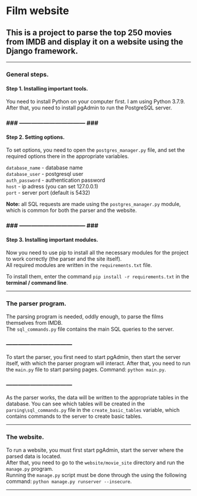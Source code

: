 # Film website

## This is a project to parse the top 250 movies from IMDB and display it on a website using the Django framework.

<hr>

### General steps.
#### Step 1. Installing important tools.

You need to install Python on your computer first. I am using Python 3.7.9.<br/>
After that, you need to install pgAdmin to run the PostgreSQL server.

### ### ――――――――――― ### ###

#### Step 2. Setting options.

To set options, you need to open the ```postgres_manager.py``` file, and set the required options there in the appropriate variables.

```database_name``` - database name<br/>
```database_user``` - postgresql user<br/>
```auth_password``` - authentication password<br/>
```host``` - ip adress (you can set 127.0.0.1)<br/>
```port``` - server port (default is 5432)<br/>

<b>Note:</b> all SQL requests are made using the ```postgres_manager.py``` module, which is common for both the parser and the website.

### ### ――――――――――― ### ###

#### Step 3. Installing important modules.

Now you need to use pip to install all the necessary modules for the project to work correctly (the parser and the site itself).<br/>
All required modules are written in the ```requirements.txt``` file.<br/>

To install them, enter the command ```pip install -r requirements.txt``` in the <b>terminal / command line</b>.

<hr>

### The parser program.

The parsing program is needed, oddly enough, to parse the films themselves from IMDB.<br/>
The ```sql_commands.py``` file contains the main SQL queries to the server.

### ―――――――――――

To start the parser, you first need to start pgAdmin, then start the server itself, with which the parser program will interact.
After that, you need to run the ```main.py``` file to start parsing pages. Command: ```python main.py```.

### ―――――――――――

As the parser works, the data will be written to the appropriate tables in the database. You can see which tables will be created in the ```parsing\sql_commands.py``` file in the ```create_basic_tables``` variable, which contains commands to the server to create basic tables.

<hr>

### The website.

To run a website, you must first start pgAdmin, start the server where the parsed data is located.<br/>
After that, you need to go to the ```website/movie_site``` directory and run the ```manage.py``` program.<br/>
Running the ```manage.py``` script must be done through the using the following command: ```python manage.py runserver --insecure```.

<hr>
